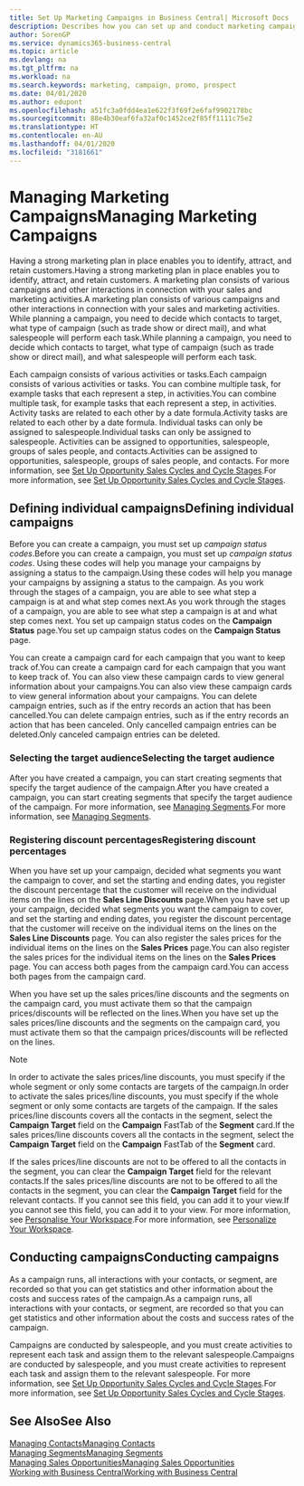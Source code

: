 ```yaml
---
title: Set Up Marketing Campaigns in Business Central| Microsoft Docs
description: Describes how you can set up and conduct marketing campaigns in Business Central to help you identify and attract prospects and retain customers.
author: SorenGP
ms.service: dynamics365-business-central
ms.topic: article
ms.devlang: na
ms.tgt_pltfrm: na
ms.workload: na
ms.search.keywords: marketing, campaign, promo, prospect
ms.date: 04/01/2020
ms.author: edupont
ms.openlocfilehash: a51fc3a0fdd4ea1e622f3f69f2e6faf9902178bc
ms.sourcegitcommit: 88e4b30eaf6fa32af0c1452ce2f85ff1111c75e2
ms.translationtype: HT
ms.contentlocale: en-AU
ms.lasthandoff: 04/01/2020
ms.locfileid: "3181661"
---
```

# <a name="managing-marketing-campaigns"></a><span data-ttu-id="1c69b-103">Managing Marketing Campaigns</span><span class="sxs-lookup"><span data-stu-id="1c69b-103">Managing Marketing Campaigns</span></span>
<span data-ttu-id="1c69b-104">Having a strong marketing plan in place enables you to identify, attract, and retain customers.</span><span class="sxs-lookup"><span data-stu-id="1c69b-104">Having a strong marketing plan in place enables you to identify, attract, and retain customers.</span></span> <span data-ttu-id="1c69b-105">A marketing plan consists of various campaigns and other interactions in connection with your sales and marketing activities.</span><span class="sxs-lookup"><span data-stu-id="1c69b-105">A marketing plan consists of various campaigns and other interactions in connection with your sales and marketing activities.</span></span> <span data-ttu-id="1c69b-106">While planning a campaign, you need to decide which contacts to target, what type of campaign (such as trade show or direct mail), and what salespeople will perform each task.</span><span class="sxs-lookup"><span data-stu-id="1c69b-106">While planning a campaign, you need to decide which contacts to target, what type of campaign (such as trade show or direct mail), and what salespeople will perform each task.</span></span>

<span data-ttu-id="1c69b-107">Each campaign consists of various activities or tasks.</span><span class="sxs-lookup"><span data-stu-id="1c69b-107">Each campaign consists of various activities or tasks.</span></span> <span data-ttu-id="1c69b-108">You can combine multiple task, for example tasks that each represent a step, in activities.</span><span class="sxs-lookup"><span data-stu-id="1c69b-108">You can combine multiple task, for example tasks that each represent a step, in activities.</span></span> <span data-ttu-id="1c69b-109">Activity tasks are related to each other by a date formula.</span><span class="sxs-lookup"><span data-stu-id="1c69b-109">Activity tasks are related to each other by a date formula.</span></span> <span data-ttu-id="1c69b-110">Individual tasks can only be assigned to salespeople.</span><span class="sxs-lookup"><span data-stu-id="1c69b-110">Individual tasks can only be assigned to salespeople.</span></span> <span data-ttu-id="1c69b-111">Activities can be assigned to opportunities, salespeople, groups of sales people, and contacts.</span><span class="sxs-lookup"><span data-stu-id="1c69b-111">Activities can be assigned to opportunities, salespeople, groups of sales people, and contacts.</span></span> <span data-ttu-id="1c69b-112">For more information, see [Set Up Opportunity Sales Cycles and Cycle Stages](marketing-how-setup-opportunity-sales-cycles-stages.md).</span><span class="sxs-lookup"><span data-stu-id="1c69b-112">For more information, see [Set Up Opportunity Sales Cycles and Cycle Stages](marketing-how-setup-opportunity-sales-cycles-stages.md).</span></span>

## <a name="defining-individual-campaigns"></a><span data-ttu-id="1c69b-113">Defining individual campaigns</span><span class="sxs-lookup"><span data-stu-id="1c69b-113">Defining individual campaigns</span></span>
<span data-ttu-id="1c69b-114">Before you can create a campaign, you must set up *campaign status codes*.</span><span class="sxs-lookup"><span data-stu-id="1c69b-114">Before you can create a campaign, you must set up *campaign status codes*.</span></span> <span data-ttu-id="1c69b-115">Using these codes will help you manage your campaigns by assigning a status to the campaign.</span><span class="sxs-lookup"><span data-stu-id="1c69b-115">Using these codes will help you manage your campaigns by assigning a status to the campaign.</span></span> <span data-ttu-id="1c69b-116">As you work through the stages of a campaign, you are able to see what step a campaign is at and what step comes next.</span><span class="sxs-lookup"><span data-stu-id="1c69b-116">As you work through the stages of a campaign, you are able to see what step a campaign is at and what step comes next.</span></span> <span data-ttu-id="1c69b-117">You set up campaign status codes on the **Campaign Status** page.</span><span class="sxs-lookup"><span data-stu-id="1c69b-117">You set up campaign status codes on the **Campaign Status** page.</span></span>

<span data-ttu-id="1c69b-118">You can create a campaign card for each campaign that you want to keep track of.</span><span class="sxs-lookup"><span data-stu-id="1c69b-118">You can create a campaign card for each campaign that you want to keep track of.</span></span> <span data-ttu-id="1c69b-119">You can also view these campaign cards to view general information about your campaigns.</span><span class="sxs-lookup"><span data-stu-id="1c69b-119">You can also view these campaign cards to view general information about your campaigns.</span></span>
<span data-ttu-id="1c69b-120">You can delete campaign entries, such as if the entry records an action that has been cancelled.</span><span class="sxs-lookup"><span data-stu-id="1c69b-120">You can delete campaign entries, such as if the entry records an action that has been canceled.</span></span> <span data-ttu-id="1c69b-121">Only cancelled campaign entries can be deleted.</span><span class="sxs-lookup"><span data-stu-id="1c69b-121">Only canceled campaign entries can be deleted.</span></span>

### <a name="selecting-the-target-audience"></a><span data-ttu-id="1c69b-122">Selecting the target audience</span><span class="sxs-lookup"><span data-stu-id="1c69b-122">Selecting the target audience</span></span>
<span data-ttu-id="1c69b-123">After you have created a campaign, you can start creating segments that specify the target audience of the campaign.</span><span class="sxs-lookup"><span data-stu-id="1c69b-123">After you have created a campaign, you can start creating segments that specify the target audience of the campaign.</span></span> <span data-ttu-id="1c69b-124">For more information, see [Managing Segments](marketing-segments.md).</span><span class="sxs-lookup"><span data-stu-id="1c69b-124">For more information, see [Managing Segments](marketing-segments.md).</span></span>

### <a name="registering-discount-percentages"></a><span data-ttu-id="1c69b-125">Registering discount percentages</span><span class="sxs-lookup"><span data-stu-id="1c69b-125">Registering discount percentages</span></span>
<span data-ttu-id="1c69b-126">When you have set up your campaign, decided what segments you want the campaign to cover, and set the starting and ending dates, you register the discount percentage that the customer will receive on the individual items on the lines on the **Sales Line Discounts** page.</span><span class="sxs-lookup"><span data-stu-id="1c69b-126">When you have set up your campaign, decided what segments you want the campaign to cover, and set the starting and ending dates, you register the discount percentage that the customer will receive on the individual items on the lines on the **Sales Line Discounts** page.</span></span> <span data-ttu-id="1c69b-127">You can also register the sales prices for the individual items on the lines on the **Sales Prices** page.</span><span class="sxs-lookup"><span data-stu-id="1c69b-127">You can also register the sales prices for the individual items on the lines on the **Sales Prices** page.</span></span> <span data-ttu-id="1c69b-128">You can access both pages from the campaign card.</span><span class="sxs-lookup"><span data-stu-id="1c69b-128">You can access both pages from the campaign card.</span></span>

 <span data-ttu-id="1c69b-129">When you have set up the sales prices/line discounts and the segments on the campaign card, you must activate them so that the campaign prices/discounts will be reflected on the lines.</span><span class="sxs-lookup"><span data-stu-id="1c69b-129">When you have set up the sales prices/line discounts and the segments on the campaign card, you must activate them so that the campaign prices/discounts will be reflected on the lines.</span></span>

> [!NOTE]  
>   <span data-ttu-id="1c69b-130">In order to activate the sales prices/line discounts, you must specify if the whole segment or only some contacts are targets of the campaign.</span><span class="sxs-lookup"><span data-stu-id="1c69b-130">In order to activate the sales prices/line discounts, you must specify if the whole segment or only some contacts are targets of the campaign.</span></span> <span data-ttu-id="1c69b-131">If the sales prices/line discounts covers all the contacts in the segment, select the **Campaign Target** field on the **Campaign** FastTab of the **Segment** card.</span><span class="sxs-lookup"><span data-stu-id="1c69b-131">If the sales prices/line discounts covers all the contacts in the segment, select the **Campaign Target** field on the **Campaign** FastTab of the **Segment** card.</span></span>

<span data-ttu-id="1c69b-132">If the sales prices/line discounts are not to be offered to all the contacts in the segment, you can clear the **Campaign Target** field for the relevant contacts.</span><span class="sxs-lookup"><span data-stu-id="1c69b-132">If the sales prices/line discounts are not to be offered to all the contacts in the segment, you can clear the **Campaign Target** field for the relevant contacts.</span></span> <span data-ttu-id="1c69b-133">If you cannot see this field, you can add it to your view.</span><span class="sxs-lookup"><span data-stu-id="1c69b-133">If you cannot see this field, you can add it to your view.</span></span> <span data-ttu-id="1c69b-134">For more information, see [Personalise Your Workspace](ui-personalization-user.md).</span><span class="sxs-lookup"><span data-stu-id="1c69b-134">For more information, see [Personalize Your Workspace](ui-personalization-user.md).</span></span>

## <a name="conducting-campaigns"></a><span data-ttu-id="1c69b-135">Conducting campaigns</span><span class="sxs-lookup"><span data-stu-id="1c69b-135">Conducting campaigns</span></span>
<span data-ttu-id="1c69b-136">As a campaign runs, all interactions with your contacts, or segment, are recorded so that you can get statistics and other information about the costs and success rates of the campaign.</span><span class="sxs-lookup"><span data-stu-id="1c69b-136">As a campaign runs, all interactions with your contacts, or segment, are recorded so that you can get statistics and other information about the costs and success rates of the campaign.</span></span>

<span data-ttu-id="1c69b-137">Campaigns are conducted by salespeople, and you must create activities to represent each task and assign them to the relevant salespeople.</span><span class="sxs-lookup"><span data-stu-id="1c69b-137">Campaigns are conducted by salespeople, and you must create activities to represent each task and assign them to the relevant salespeople.</span></span> <span data-ttu-id="1c69b-138">For more information, see [Set Up Opportunity Sales Cycles and Cycle Stages](marketing-how-setup-opportunity-sales-cycles-stages.md).</span><span class="sxs-lookup"><span data-stu-id="1c69b-138">For more information, see [Set Up Opportunity Sales Cycles and Cycle Stages](marketing-how-setup-opportunity-sales-cycles-stages.md).</span></span>

## <a name="see-also"></a><span data-ttu-id="1c69b-139">See Also</span><span class="sxs-lookup"><span data-stu-id="1c69b-139">See Also</span></span>
[<span data-ttu-id="1c69b-140">Managing Contacts</span><span class="sxs-lookup"><span data-stu-id="1c69b-140">Managing Contacts</span></span>](marketing-contacts.md)  
[<span data-ttu-id="1c69b-141">Managing Segments</span><span class="sxs-lookup"><span data-stu-id="1c69b-141">Managing Segments</span></span>](marketing-segments.md)  
[<span data-ttu-id="1c69b-142">Managing Sales Opportunities</span><span class="sxs-lookup"><span data-stu-id="1c69b-142">Managing Sales Opportunities</span></span>](marketing-manage-sales-opportunities.md)  
[<span data-ttu-id="1c69b-143">Working with Business Central</span><span class="sxs-lookup"><span data-stu-id="1c69b-143">Working with Business Central</span></span>](ui-work-product.md)  
